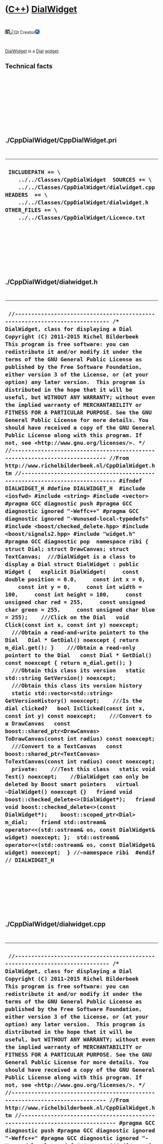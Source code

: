 



 

 

 

 

 

([C++](Cpp.md)) [DialWidget](CppDialWidget.md)
================================================

 

![STL](PicStl.png)![Qt
Creator](PicQtCreator.png)![Lubuntu](PicLubuntu.png)

 

[DialWidget](CppDialWidget.md) is a [Dial](CppDial.md)
[widget](CppWidget.md).

Technical facts
---------------

 

 

 

 

 

 

./CppDialWidget/CppDialWidget.pri
---------------------------------

 

  --------------------------------------------------------------------------------------------------------------------------------------------------------------------------------------------------------------------------------------------
  ` INCLUDEPATH += \     ../../Classes/CppDialWidget  SOURCES += \     ../../Classes/CppDialWidget/dialwidget.cpp  HEADERS  += \     ../../Classes/CppDialWidget/dialwidget.h  OTHER_FILES += \     ../../Classes/CppDialWidget/Licence.txt`
  --------------------------------------------------------------------------------------------------------------------------------------------------------------------------------------------------------------------------------------------

 

 

 

 

 

./CppDialWidget/dialwidget.h
----------------------------

 

  ---------------------------------------------------------------------------------------------------------------------------------------------------------------------------------------------------------------------------------------------------------------------------------------------------------------------------------------------------------------------------------------------------------------------------------------------------------------------------------------------------------------------------------------------------------------------------------------------------------------------------------------------------------------------------------------------------------------------------------------------------------------------------------------------------------------------------------------------------------------------------------------------------------------------------------------------------------------------------------------------------------------------------------------------------------------------------------------------------------------------------------------------------------------------------------------------------------------------------------------------------------------------------------------------------------------------------------------------------------------------------------------------------------------------------------------------------------------------------------------------------------------------------------------------------------------------------------------------------------------------------------------------------------------------------------------------------------------------------------------------------------------------------------------------------------------------------------------------------------------------------------------------------------------------------------------------------------------------------------------------------------------------------------------------------------------------------------------------------------------------------------------------------------------------------------------------------------------------------------------------------------------------------------------------------------------------------------------------------------------------------------------------------------------------------------------------------------------------------------------------------------------------------------------------------------------------------------------------------------------------------------------------------------------------------------------------------------------------------------------------------------------------------------------------------------------------------------------------------------------------------------------------------------------------------------------------------------------------------------------------------------------------------------------------------------------------------------------------------------------------------------------------------------------------------------
  ` //--------------------------------------------------------------------------- /* DialWidget, class for displaying a Dial Copyright (C) 2011-2015 Richel Bilderbeek  This program is free software: you can redistribute it and/or modify it under the terms of the GNU General Public License as published by the Free Software Foundation, either version 3 of the License, or (at your option) any later version.  This program is distributed in the hope that it will be useful, but WITHOUT ANY WARRANTY; without even the implied warranty of MERCHANTABILITY or FITNESS FOR A PARTICULAR PURPOSE. See the GNU General Public License for more details. You should have received a copy of the GNU General Public License along with this program. If not, see <http://www.gnu.org/licenses/>. */ //--------------------------------------------------------------------------- //From http://www.richelbilderbeek.nl/CppDialWidget.htm //--------------------------------------------------------------------------- #ifndef DIALWIDGET_H #define DIALWIDGET_H  #include <iosfwd> #include <string> #include <vector>  #pragma GCC diagnostic push #pragma GCC diagnostic ignored "-Weffc++" #pragma GCC diagnostic ignored "-Wunused-local-typedefs" #include <boost/checked_delete.hpp> #include <boost/signals2.hpp> #include "widget.h" #pragma GCC diagnostic pop  namespace ribi {  struct Dial; struct DrawCanvas; struct TextCanvas;  ///DialWidget is a class to display a Dial struct DialWidget : public Widget {   explicit DialWidget(     const double position = 0.0,     const int x = 0,     const int y = 0,     const int width = 100,     const int height = 100,     const unsigned char red = 255,     const unsigned char green = 255,     const unsigned char blue = 255);    ///Click on the Dial   void Click(const int x, const int y) noexcept;    ///Obtain a read-and-write pointert to the Dial   Dial * GetDial() noexcept { return m_dial.get(); }    ///Obtain a read-only pointert to the Dial   const Dial * GetDial() const noexcept { return m_dial.get(); }    ///Obtain this class its version   static std::string GetVersion() noexcept;    ///Obtain this class its version history   static std::vector<std::string> GetVersionHistory() noexcept;    ///Is the dial clicked?   bool IsClicked(const int x, const int y) const noexcept;    ///Convert to a DrawCanvas   const boost::shared_ptr<DrawCanvas> ToDrawCanvas(const int radius) const noexcept;    ///Convert to a TextCanvas   const boost::shared_ptr<TextCanvas> ToTextCanvas(const int radius) const noexcept;    private:    ///Test this class   static void Test() noexcept;    //DialWidget can only be deleted by Boost smart pointers   virtual ~DialWidget() noexcept {}   friend void boost::checked_delete<>(DialWidget*);   friend void boost::checked_delete<>(const DialWidget*);    boost::scoped_ptr<Dial> m_dial;    friend std::ostream& operator<<(std::ostream& os, const DialWidget& widget) noexcept; };  std::ostream& operator<<(std::ostream& os, const DialWidget& widget) noexcept;  } //~namespace ribi  #endif // DIALWIDGET_H`
  ---------------------------------------------------------------------------------------------------------------------------------------------------------------------------------------------------------------------------------------------------------------------------------------------------------------------------------------------------------------------------------------------------------------------------------------------------------------------------------------------------------------------------------------------------------------------------------------------------------------------------------------------------------------------------------------------------------------------------------------------------------------------------------------------------------------------------------------------------------------------------------------------------------------------------------------------------------------------------------------------------------------------------------------------------------------------------------------------------------------------------------------------------------------------------------------------------------------------------------------------------------------------------------------------------------------------------------------------------------------------------------------------------------------------------------------------------------------------------------------------------------------------------------------------------------------------------------------------------------------------------------------------------------------------------------------------------------------------------------------------------------------------------------------------------------------------------------------------------------------------------------------------------------------------------------------------------------------------------------------------------------------------------------------------------------------------------------------------------------------------------------------------------------------------------------------------------------------------------------------------------------------------------------------------------------------------------------------------------------------------------------------------------------------------------------------------------------------------------------------------------------------------------------------------------------------------------------------------------------------------------------------------------------------------------------------------------------------------------------------------------------------------------------------------------------------------------------------------------------------------------------------------------------------------------------------------------------------------------------------------------------------------------------------------------------------------------------------------------------------------------------------------------------------------------------

 

 

 

 

 

./CppDialWidget/dialwidget.cpp
------------------------------

 

  -------------------------------------------------------------------------------------------------------------------------------------------------------------------------------------------------------------------------------------------------------------------------------------------------------------------------------------------------------------------------------------------------------------------------------------------------------------------------------------------------------------------------------------------------------------------------------------------------------------------------------------------------------------------------------------------------------------------------------------------------------------------------------------------------------------------------------------------------------------------------------------------------------------------------------------------------------------------------------------------------------------------------------------------------------------------------------------------------------------------------------------------------------------------------------------------------------------------------------------------------------------------------------------------------------------------------------------------------------------------------------------------------------------------------------------------------------------------------------------------------------------------------------------------------------------------------------------------------------------------------------------------------------------------------------------------------------------------------------------------------------------------------------------------------------------------------------------------------------------------------------------------------------------------------------------------------------------------------------------------------------------------------------------------------------------------------------------------------------------------------------------------------------------------------------------------------------------------------------------------------------------------------------------------------------------------------------------------------------------------------------------------------------------------------------------------------------------------------------------------------------------------------------------------------------------------------------------------------------------------------------------------------------------------------------------------------------------------------------------------------------------------------------------------------------------------------------------------------------------------------------------------------------------------------------------------------------------------------------------------------------------------------------------------------------------------------------------------------------------------------------------------------------------------------------------------------------------------------------------------------------------------------------------------------------------------------------------------------------------------------------------------------------------------------------------------------------------------------------------------------------------------------------------------------------------------------------------------------------------------------------------------------------------------------------------------------------------------------------------------------------------------------------------------------------------------------------------------------------------------------------------------------------------------------------------------------------------------------------------------------------------------------------------------------------------------------------------------------------------------------------------------------------------------------------------------------------------------------------------------------------------------------------------------------------------------------------------------------------------------------------------------------------------------------------------------------------------------------------------------------------------------------------------------------------------------------------------------------------------------------------------------------------------------------------------------------------------------------------------------------------------------------------------------------------------------------------------------------------------------------------------------------------------------------------------------------------------------------------------------------------------------------------------------------------------------------------------------------------------------------------------------------------------------------------------------------------------------------------------------------------------------------------------------------------------------------------------------------------------------------------------------------------------------------------------------------------------------------------------------------------------------------------------------------------------------------------------------------------------------------------------------------------------------------------------------------------------------------------------------------------------------------------------------------------------------------------------------------------------------------------------------------------------------------------------------------------------------------------------------------------------------------------------------------------------------------------------------------------------------------------------------------------------------------------------------------------------------------------------------------------------------------------------------------------------------------------------------------------------------------------------------------------------------------------------------------------------------------------------------------------------------------------------------------------------------------------------------------------------------------------------------------------------------------------------------------------------------------------------------------------------------------------------------------------------------------------------------------------------------------------------------------------------------------------------------------------------------------------------------------------------------------------------------------------------------------------------------------------------------------------------------------------------------------------------------------------------------------------------------------------------------------------------------------------------------------------------------------------------------------------------------------------------------------------------------------------------------------------------------------------------------------------------------------------------------------------------------------------------------------------------------------------------------------------------------------------------------------------------------------------------------------------------------------------------------------------------------------------------------------------------------------------------
  ` //--------------------------------------------------------------------------- /* DialWidget, class for displaying a Dial Copyright (C) 2011-2015 Richel Bilderbeek  This program is free software: you can redistribute it and/or modify it under the terms of the GNU General Public License as published by the Free Software Foundation, either version 3 of the License, or (at your option) any later version.  This program is distributed in the hope that it will be useful, but WITHOUT ANY WARRANTY; without even the implied warranty of MERCHANTABILITY or FITNESS FOR A PARTICULAR PURPOSE. See the GNU General Public License for more details. You should have received a copy of the GNU General Public License along with this program. If not, see <http://www.gnu.org/licenses/>. */ //--------------------------------------------------------------------------- //From http://www.richelbilderbeek.nl/CppDialWidget.htm //--------------------------------------------------------------------------- #pragma GCC diagnostic push #pragma GCC diagnostic ignored "-Weffc++" #pragma GCC diagnostic ignored "-Wunused-local-typedefs" #pragma GCC diagnostic ignored "-Wunused-but-set-parameter" #include "dialwidget.h"  #include <cassert> #include <cmath> #include <iostream>  #include <boost/numeric/conversion/cast.hpp> #include <boost/math/constants/constants.hpp>  #include "dial.h" #include "drawcanvas.h" #include "geometry.h" #include "testtimer.h" #include "trace.h" #include "textcanvas.h"  #pragma GCC diagnostic pop  ribi::DialWidget::DialWidget(   const double position,   const int x,   const int y,   const int width,   const int height,   const unsigned char red,   const unsigned char green,   const unsigned char blue)   : m_dial(new Dial(position,red,green,blue)) {   #ifndef NDEBUG   Test();   #endif   this->SetGeometry(Geometry().CreateRect(x,y,width,height)); }  void ribi::DialWidget::Click(const int x,const int y) noexcept {   if (!IsClicked(x,y)) return;   const Geometry h; //Helper   const auto g(GetGeometry());   const int midx = h.GetLeft(g) + (h.GetWidth( g) / 2);   const int midy = h.GetTop( g) + (h.GetHeight(g) / 2);   const double dx = boost::numeric_cast<double>(x - midx);   const double dy = boost::numeric_cast<double>(y - midy);   const double angle = Geometry().GetAngleClockScreen(dx,dy);   const double pi = boost::math::constants::pi<double>();   const double position = angle / (2.0 * pi);   assert(position >= 0.0);   assert(position <= 1.0);   m_dial->SetPosition(position); }  std::string ribi::DialWidget::GetVersion() noexcept {   return "2.5"; }  std::vector<std::string> ribi::DialWidget::GetVersionHistory() noexcept {   return {     "2011-07-03: Version 1.0: initial version",     "2011-08-07: Version 2.0: conformized architure for MysteryMachine",     "2011-08-20: Version 2.1: added operator<<",     "2011-08-31: Version 2.2: allow changing the dial its color",     "2011-09-08: Version 2.3: check for clicking on the dial, instead of its rectangle",     "2013-04-30: Version 2.4: added testing, fixed bug in GetAngle",     "2014-03-28: Version 2.5: replaced custom Rect class by Boost.Geometry",   }; }  bool ribi::DialWidget::IsClicked(const int x, const int y) const noexcept {   const Geometry h; //Helper   const auto g(GetGeometry());   const double widget_midx     = boost::numeric_cast<double>(GetLeft())     + (boost::numeric_cast<double>(h.GetWidth(g)) / 2.0);   const double widget_midy     = boost::numeric_cast<double>(h.GetTop(g))     + (boost::numeric_cast<double>(h.GetHeight(g)) / 2.0);   const double x_d = boost::numeric_cast<double>(x);   const double y_d = boost::numeric_cast<double>(y);   return Geometry().GetDistance(x_d - widget_midx, y_d - widget_midy)     < (boost::numeric_cast<double>(h.GetWidth(g)) / 2.0); }  void ribi::DialWidget::Test() noexcept {   {     static bool is_tested{false};     if (is_tested) return;     is_tested = true;   }   {     DrawCanvas();     TextCanvas();     Geometry();   }   const TestTimer test_timer(__func__,__FILE__,1.0);   {     const boost::shared_ptr<DialWidget> w(new DialWidget);     assert(w->GetDial());     for (double position = 0.0; position < 1.0; position += 0.0625)     {       w->GetDial()->SetPosition(position);       std::stringstream s;       s << '\n' << (*w->ToTextCanvas(4));       assert(!s.str().empty());        s << '\n' << (*w->ToDrawCanvas(4));       assert(!s.str().empty());       //TRACE(s.str());     }   } }  const boost::shared_ptr<ribi::DrawCanvas> ribi::DialWidget::ToDrawCanvas(const int radius) const noexcept {   assert(radius > 1);   boost::shared_ptr<ribi::DrawCanvas> canvas(     new DrawCanvas(1+(radius*2),1+(radius*2))   );   const double pi = boost::math::constants::pi<double>();    //Circle   {     const double midx = static_cast<double>(radius);     const double midy = static_cast<double>(radius);     const double ray = static_cast<double>(radius);     canvas->DrawCircle(midx,midy,ray);   }   //Pointer   {     const double midx = static_cast<double>(radius);     const double midy = static_cast<double>(radius);     const double angle = GetDial()->GetPosition() * 2.0 * pi;     const double ray = static_cast<double>(radius);     const double x = midx + (std::sin(angle) * ray);     const double y = midy - (std::cos(angle) * ray);     canvas->DrawLine(midx,midy,x,y);   }   return canvas; }  const boost::shared_ptr<ribi::TextCanvas> ribi::DialWidget::ToTextCanvas(const int radius) const noexcept {   assert(radius > 1);   boost::shared_ptr<ribi::TextCanvas> canvas(     new TextCanvas(1+(radius*2),1+(radius*2))   );   const double pi = boost::math::constants::pi<double>();    //Circle   {     const int n_steps = std::ceil(2.0 * pi * static_cast<double>(radius));     for (int i=0; i!=n_steps; ++i)     {       const double f = static_cast<double>(i) / static_cast<double>(n_steps);       const double angle = f * 2.0 * pi;       const double midx = static_cast<double>(radius);       const double midy = static_cast<double>(radius);       const double ray = static_cast<double>(radius);       const int x = static_cast<int>(std::round(midx + (std::sin(angle) * ray)));       const int y = static_cast<int>(std::round(midy - (std::cos(angle) * ray)));       canvas->PutChar(x,y,'*');     }   }   //Pointer   {     char c = ' ';     // modulo 8 as module 16 would result in a switch statement with case 0+x == case 8+x     const int quadrant = (static_cast<int>(GetDial()->GetPosition() * 16.0) % 16) % 8;      switch (quadrant)     {       case  0: c = '|'; break;       case  1: c = '/'; break;       case  2: c = '/'; break;       case  3: c = '-'; break;       case  4: c = '-'; break;       case  5: c = '\\'; break;       case  6: c = '\\'; break;       case  7: c = '|'; break;       default: assert(!"Should not get here");     }      const int n_steps = radius;     for (int i=0; i!=n_steps; ++i)     {       const double angle = GetDial()->GetPosition() * 2.0 * pi;       assert(angle >= 0.0 * pi);       assert(angle <= 2.0 * pi);       const double midx = static_cast<double>(radius);       const double midy = static_cast<double>(radius);       const double ray = static_cast<double>(i);       const int x = static_cast<int>(std::round(midx + (std::sin(angle) * ray)));       const int y = static_cast<int>(std::round(midy - (std::cos(angle) * ray)));       canvas->PutChar(x,y,c);     }    }   return canvas; }  std::ostream& ribi::operator<<(std::ostream& os, const DialWidget& widget) noexcept {   os     << "<DialWidget>"     << *widget.m_dial     //<< widget.GetGeometry()     << "</DialWidget>"   ;   return os; }`
  -------------------------------------------------------------------------------------------------------------------------------------------------------------------------------------------------------------------------------------------------------------------------------------------------------------------------------------------------------------------------------------------------------------------------------------------------------------------------------------------------------------------------------------------------------------------------------------------------------------------------------------------------------------------------------------------------------------------------------------------------------------------------------------------------------------------------------------------------------------------------------------------------------------------------------------------------------------------------------------------------------------------------------------------------------------------------------------------------------------------------------------------------------------------------------------------------------------------------------------------------------------------------------------------------------------------------------------------------------------------------------------------------------------------------------------------------------------------------------------------------------------------------------------------------------------------------------------------------------------------------------------------------------------------------------------------------------------------------------------------------------------------------------------------------------------------------------------------------------------------------------------------------------------------------------------------------------------------------------------------------------------------------------------------------------------------------------------------------------------------------------------------------------------------------------------------------------------------------------------------------------------------------------------------------------------------------------------------------------------------------------------------------------------------------------------------------------------------------------------------------------------------------------------------------------------------------------------------------------------------------------------------------------------------------------------------------------------------------------------------------------------------------------------------------------------------------------------------------------------------------------------------------------------------------------------------------------------------------------------------------------------------------------------------------------------------------------------------------------------------------------------------------------------------------------------------------------------------------------------------------------------------------------------------------------------------------------------------------------------------------------------------------------------------------------------------------------------------------------------------------------------------------------------------------------------------------------------------------------------------------------------------------------------------------------------------------------------------------------------------------------------------------------------------------------------------------------------------------------------------------------------------------------------------------------------------------------------------------------------------------------------------------------------------------------------------------------------------------------------------------------------------------------------------------------------------------------------------------------------------------------------------------------------------------------------------------------------------------------------------------------------------------------------------------------------------------------------------------------------------------------------------------------------------------------------------------------------------------------------------------------------------------------------------------------------------------------------------------------------------------------------------------------------------------------------------------------------------------------------------------------------------------------------------------------------------------------------------------------------------------------------------------------------------------------------------------------------------------------------------------------------------------------------------------------------------------------------------------------------------------------------------------------------------------------------------------------------------------------------------------------------------------------------------------------------------------------------------------------------------------------------------------------------------------------------------------------------------------------------------------------------------------------------------------------------------------------------------------------------------------------------------------------------------------------------------------------------------------------------------------------------------------------------------------------------------------------------------------------------------------------------------------------------------------------------------------------------------------------------------------------------------------------------------------------------------------------------------------------------------------------------------------------------------------------------------------------------------------------------------------------------------------------------------------------------------------------------------------------------------------------------------------------------------------------------------------------------------------------------------------------------------------------------------------------------------------------------------------------------------------------------------------------------------------------------------------------------------------------------------------------------------------------------------------------------------------------------------------------------------------------------------------------------------------------------------------------------------------------------------------------------------------------------------------------------------------------------------------------------------------------------------------------------------------------------------------------------------------------------------------------------------------------------------------------------------------------------------------------------------------------------------------------------------------------------------------------------------------------------------------------------------------------------------------------------------------------------------------------------------------------------------------------------------------------------------------------------------------------------------------------------------------------------

 

 

 

 

 





 




This page has been created by the [tool](Tools.md)
[CodeToHtml](ToolCodeToHtml.md)
